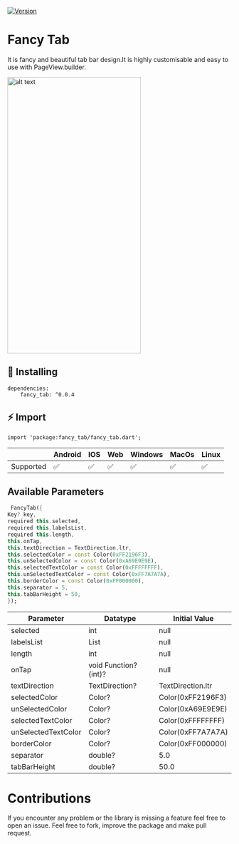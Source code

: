 [![Version](https://img.shields.io/pub/v/fancy_tab?color=%2354C92F&logo=dart)](https://pub.dev/packages/fancy_tab/install)

# Fancy Tab

It is fancy and beautiful tab bar design.It is highly customisable and easy to use with PageView.builder.

<img src="https://user-images.githubusercontent.com/92029288/187374708-a6c5fd5f-406d-434b-98f6-bd815fd49ea4.gif" alt="alt text" width="300" height="620">


## 🌟 Installing
```
dependencies:
    fancy_tab: ^0.0.4
```

## ⚡️ Import
```
import 'package:fancy_tab/fancy_tab.dart';
```

|  | Android | IOS | Web  | Windows | MacOs | Linux |
| --- | --- | --- | --- | --- | --- | --- |
| Supported | ✅️️ |  ✅️ |  ✅️ |  ✅️ |  ✅️ |  ✅️


## Available Parameters
```dart
 FancyTab({
Key? key,
required this.selected,
required this.labelsList,
required this.length,
this.onTap,
this.textDirection = TextDirection.ltr,
this.selectedColor = const Color(0xFF2196F3),
this.unSelectedColor = const Color(0xA69E9E9E),
this.selectedTextColor = const Color(0xFFFFFFFF),
this.unSelectedTextColor = const Color(0xFF7A7A7A),
this.borderColor = const Color(0xFF000000),
this.separator = 5,
this.tabBarHeight = 50,
});
```
| Parameter                           | Datatype               |    Initial Value          |
|---------------------------------    |------------------------|---------------------------|
| selected                            | int                    |        null               |
| labelsList                          | List<string>           |        null               |
| length                              | int                    |        null               |
| onTap                               | void Function?(int)?   |        null               |
| textDirection                       | TextDirection?         |   TextDirection.ltr       |
| selectedColor                       | Color?                 |   Color(0xFF2196F3)       |
| unSelectedColor                     | Color?                 |   Color(0xA69E9E9E)       |
| selectedTextColor                   | Color?                 |   Color(0xFFFFFFFF)       |
| unSelectedTextColor                 | Color?                 |   Color(0xFF7A7A7A)       |
| borderColor                         | Color?                 |   Color(0xFF000000)       |
| separator                           | double?                |        5.0                |
| tabBarHeight                        | double?                |        50.0               |


# Contributions
If you encounter any problem or the library is missing a feature feel free to open an issue. Feel free to fork, improve the package and make pull request.
